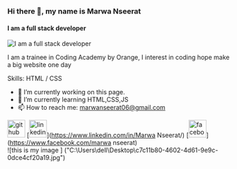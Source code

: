 ### Hi there 👋, my name is Marwa Nseerat
#### I am a full stack developer 
![I am a full stack developer ](https://arturssmirnovs.github.io/github-profile-readme-generator/images/banner.png)

I am a trainee in  Coding Academy by Orange, I interest in coding hope make a big website one day 

Skills:  HTML / CSS

- 🔭 I’m currently working on this page. 
- 🌱 I’m currently learning HTML,CSS,JS 
- 📫 How to reach me: marwanseerat06@gmail.com 


[<img src='https://cdn.jsdelivr.net/npm/simple-icons@3.0.1/icons/github.svg' alt='github' height='40'>](https://github.com/marwanseerat)  [<img src='https://cdn.jsdelivr.net/npm/simple-icons@3.0.1/icons/linkedin.svg' alt='linkedin' height='40'>](https://www.linkedin.com/in/Marwa Nseerat/)  [<img src='https://cdn.jsdelivr.net/npm/simple-icons@3.0.1/icons/facebook.svg' alt='facebook' height='40'>](https://www.facebook.com/marwa nseerat)  
![this is my image ] ("C:\Users\dell\Desktop\c7c11b80-4602-4d61-9e9c-0dce4cf20a19.jpg")



